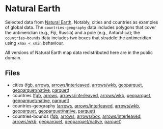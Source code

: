 
# Natural Earth

Selected data from [Natural Earth](https://www.naturalearthdata.com/). Notably, cities and countries as examples of global data. The `countries-geography` data includes polygons that cover the antimeridian (e.g., Fiji, Russia) and a pole (e.g., Antarctica); the `countries-bounds` data includes two boxes that straddle the antimeridian using `xmax < xmin` behaviour.

All versions of Natural Earth map data redistributed here are in the public domain.

<!-- begin file listing -->


## Files

- cities ([fgb](https://raw.githubusercontent.com/geoarrow/geoarrow-data/v0.2.0-rc5/natural-earth/files/natural-earth_cities.fgb), [arrows](https://raw.githubusercontent.com/geoarrow/geoarrow-data/v0.2.0-rc5/natural-earth/files/natural-earth_cities.arrows), [arrows/interleaved](https://raw.githubusercontent.com/geoarrow/geoarrow-data/v0.2.0-rc5/natural-earth/files/natural-earth_cities_interleaved.arrows), [arrows/wkb](https://raw.githubusercontent.com/geoarrow/geoarrow-data/v0.2.0-rc5/natural-earth/files/natural-earth_cities_wkb.arrows), [geoparquet](https://raw.githubusercontent.com/geoarrow/geoarrow-data/v0.2.0-rc5/natural-earth/files/natural-earth_cities_geo.parquet), [geoparquet/native](https://raw.githubusercontent.com/geoarrow/geoarrow-data/v0.2.0-rc5/natural-earth/files/natural-earth_cities_native.parquet), [parquet](https://raw.githubusercontent.com/geoarrow/geoarrow-data/v0.2.0-rc5/natural-earth/files/natural-earth_cities.parquet))
- countries ([fgb](https://raw.githubusercontent.com/geoarrow/geoarrow-data/v0.2.0-rc5/natural-earth/files/natural-earth_countries.fgb), [arrows](https://raw.githubusercontent.com/geoarrow/geoarrow-data/v0.2.0-rc5/natural-earth/files/natural-earth_countries.arrows), [arrows/interleaved](https://raw.githubusercontent.com/geoarrow/geoarrow-data/v0.2.0-rc5/natural-earth/files/natural-earth_countries_interleaved.arrows), [arrows/wkb](https://raw.githubusercontent.com/geoarrow/geoarrow-data/v0.2.0-rc5/natural-earth/files/natural-earth_countries_wkb.arrows), [geoparquet](https://raw.githubusercontent.com/geoarrow/geoarrow-data/v0.2.0-rc5/natural-earth/files/natural-earth_countries_geo.parquet), [geoparquet/native](https://raw.githubusercontent.com/geoarrow/geoarrow-data/v0.2.0-rc5/natural-earth/files/natural-earth_countries_native.parquet), [parquet](https://raw.githubusercontent.com/geoarrow/geoarrow-data/v0.2.0-rc5/natural-earth/files/natural-earth_countries.parquet))
- countries-geography ([arrows](https://raw.githubusercontent.com/geoarrow/geoarrow-data/v0.2.0-rc5/natural-earth/files/natural-earth_countries-geography.arrows), [arrows/interleaved](https://raw.githubusercontent.com/geoarrow/geoarrow-data/v0.2.0-rc5/natural-earth/files/natural-earth_countries-geography_interleaved.arrows), [arrows/wkb](https://raw.githubusercontent.com/geoarrow/geoarrow-data/v0.2.0-rc5/natural-earth/files/natural-earth_countries-geography_wkb.arrows), [geoparquet](https://raw.githubusercontent.com/geoarrow/geoarrow-data/v0.2.0-rc5/natural-earth/files/natural-earth_countries-geography_geo.parquet), [geoparquet/native](https://raw.githubusercontent.com/geoarrow/geoarrow-data/v0.2.0-rc5/natural-earth/files/natural-earth_countries-geography_native.parquet), [parquet](https://raw.githubusercontent.com/geoarrow/geoarrow-data/v0.2.0-rc5/natural-earth/files/natural-earth_countries-geography.parquet))
- countries-bounds ([fgb](https://raw.githubusercontent.com/geoarrow/geoarrow-data/v0.2.0-rc5/natural-earth/files/natural-earth_countries-bounds.fgb), [arrows](https://raw.githubusercontent.com/geoarrow/geoarrow-data/v0.2.0-rc5/natural-earth/files/natural-earth_countries-bounds.arrows), [arrows/box](https://raw.githubusercontent.com/geoarrow/geoarrow-data/v0.2.0-rc5/natural-earth/files/natural-earth_countries-bounds_box.arrows), [arrows/interleaved](https://raw.githubusercontent.com/geoarrow/geoarrow-data/v0.2.0-rc5/natural-earth/files/natural-earth_countries-bounds_interleaved.arrows), [arrows/wkb](https://raw.githubusercontent.com/geoarrow/geoarrow-data/v0.2.0-rc5/natural-earth/files/natural-earth_countries-bounds_wkb.arrows), [geoparquet](https://raw.githubusercontent.com/geoarrow/geoarrow-data/v0.2.0-rc5/natural-earth/files/natural-earth_countries-bounds_geo.parquet), [geoparquet/native](https://raw.githubusercontent.com/geoarrow/geoarrow-data/v0.2.0-rc5/natural-earth/files/natural-earth_countries-bounds_native.parquet), [parquet](https://raw.githubusercontent.com/geoarrow/geoarrow-data/v0.2.0-rc5/natural-earth/files/natural-earth_countries-bounds.parquet))
